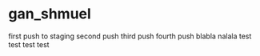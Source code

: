 # gan_shmuel
first push to staging
second push 
third push
fourth push
blabla
nalala
test
test
test
test
